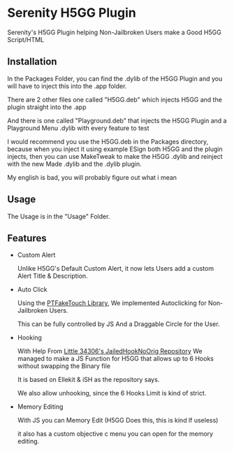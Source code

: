 # Serenity H5GG Plugin

Serenity's H5GG Plugin helping Non-Jailbroken Users make a Good H5GG Script/HTML

## Installation 

In the Packages Folder, you can find the .dylib of the H5GG Plugin and you will have to inject this into the .app folder.

There are 2 other files one called "H5GG.deb" which injects H5GG and the plugin straight into the .app

And there is one called "Playground.deb" that injects the H5GG Plugin and a Playground Menu .dylib with every feature to test

I would recommend you use the H5GG.deb in the Packages directory, because when you inject it using example ESign both H5GG and the plugin injects, then you can use MakeTweak to make the H5GG .dylib and reinject with the new Made .dylib and the .dylib plugin.

My english is bad, you will probably figure out what i mean

## Usage

The Usage is in the "Usage" Folder.

## Features

- Custom Alert
  
  Unlike H5GG's Default Custom Alert,    it now lets Users add a custom Alert
  Title & Description.

- Auto Click
  
  Using the [PTFakeTouch Library](https://github.com/Ret70/PTFakeTouch),
  We implemented Autoclicking for Non-   Jailbroken Users.

  This can be fully controlled by JS
  And a Draggable Circle for the User.

- Hooking

  With Help From [Little 34306's JailedHookNoOrig Repository](https://github.com/34306/JailedHookNoOrig) We managed to make a JS Function for H5GG that allows up to 6 Hooks without swapping the Binary file

  It is based on Ellekit & iSH as the
  repository says.

  We also allow unhooking, since the 6
  Hooks Limit is kind of strict.

- Memory Editing
 
    With JS you can Memory Edit (H5GG      Does this, this is kind lf useless)

   it also has a custom objective c    menu you can open for the memory      editing.
    
